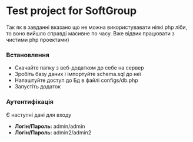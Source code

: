# Test project for SoftGroup

Так як в завданні вказано що не можна використувавати ніякі php ліби, то воно вийшло справді масивне по часу. Вже відвик працювати з чистими php проектами)

### Встановлення

* Скачайте папку з веб-додатком до себе на сервер 
* Зробіть базу даних і імпортуйте schema.sql до неї
* Налаштуйте доступ до Бд в файлі configs/db.php
* Запустіть додаток

### Аутентифікація
Є наступні дані для входу

* **Логін/Пароль:** admin/admin
* **Логін/Пароль:** admin2/admin2
